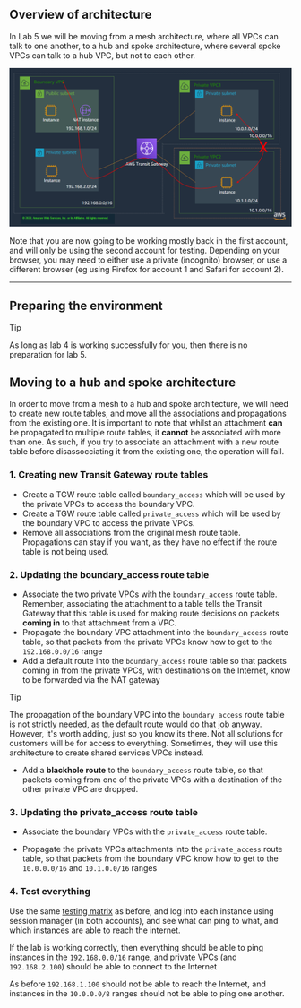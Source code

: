 ## Overview of architecture

In Lab 5 we will be moving from a mesh architecture, where all VPCs can talk to one another, to a hub and spoke architecture, where several spoke VPCs can talk to a hub VPC, but not to each other.

![Lab5 Architecture](img/lab6.png)

Note that you are now going to be working mostly back in the first account, and will only be using the second account for testing. Depending on your browser, you may need to either use a private (incognito) browser, or use a different browser (eg using Firefox for account 1 and Safari for account 2).

---

## Preparing the environment

> [!TIP]
> As long as lab 4 is working successfully for you, then there is no preparation for lab 5.

## Moving to a hub and spoke architecture

In order to move from a mesh to a hub and spoke architecture, we will need to create new route tables, and move all the associations and propagations from the existing one. It is important to note that whilst an attachment **can** be propagated to multiple route tables, it **cannot** be associated with more than one. As such, if you try to associate an attachment with a new route table before disassocciating it from the existing one, the operation will fail.

### 1. Creating new Transit Gateway route tables

* Create a TGW route table called `boundary_access` which will be used by the private VPCs to access the boundary VPC.
* Create a TGW route table called `private_access` which will be used by the boundary VPC to access the private VPCs.
* Remove all associations from the original mesh route table. Propagations can stay if you want, as they have no effect if the route table is not being used.

### 2. Updating the boundary_access route table

* Associate the two private VPCs with the `boundary_access` route table. Remember, associating the attachment to a table tells the Transit Gateway that this table is used for making route decisions on packets **coming in** to that attachment from a VPC.
* Propagate the boundary VPC attachment into the `boundary_access` route table, so that packets from the private VPCs know how to get to the `192.168.0.0/16` range
* Add a default route into the `boundary_access` route table so that packets coming in from the private VPCs, with destinations on the Internet, know to be forwarded via the NAT gateway

> [!TIP]
> The propagation of the boundary VPC into the `boundary_access` route table is not strictly needed, as the default route would do that job anyway. However, it's worth adding, just so you know its there. Not all solutions for customers will be for access to everything. Sometimes, they will use this architecture to create shared services VPCs instead.

* Add a **blackhole route** to the `boundary_access` route table, so that packets coming from one of the private VPCs with a destination of the other private VPC are dropped.

### 3. Updating the private_access route table

* Associate the boundary VPCs with the `private_access` route table. 

* Propagate the private VPCs attachments into the `private_access` route table, so that packets from the boundary VPC know how to get to the `10.0.0.0/16` and `10.1.0.0/16` ranges

### 4. Test everything

Use the same [testing matrix](https://www.networking-workshop.com/#/testingmatrix) as before, and log into each instance using session manager (in both accounts), and see what can ping to what, and which instances are able to reach the internet.

If the lab is working correctly, then everything should be able to ping instances in the `192.168.0.0/16` range, and private VPCs (and `192.168.2.100`) should be able to connect to the Internet

As before `192.168.1.100` should not be able to reach the Internet, and instances in the `10.0.0.0/8` ranges should not be able to ping one another.

